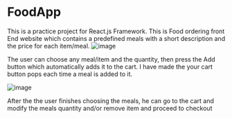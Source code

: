 # FoodApp

This is a practice project for React.js Framework. This is Food ordering front End website 
which contains a predefined meals with a short description and the price for each item/meal.
![image](https://user-images.githubusercontent.com/83966010/144308540-7e6cc700-a250-424d-99d4-3e69dc776e9d.png)

The user can choose any meal/item and the quantity, then press the Add button which automatically 
adds it to the cart. I have made the your cart button pops each time a meal is added to it.

![image](https://user-images.githubusercontent.com/83966010/144308672-42e5d2f7-fd04-4710-b898-4948c4236580.png)

After the the user finishes choosing the meals, he can go to the cart and modify the meals quantity and/or
remove item and proceed to checkout 

